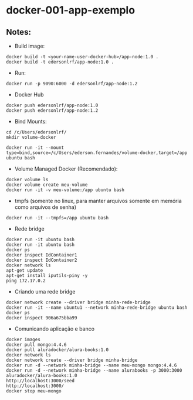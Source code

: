 # docker-001-app-exemplo

## Notes:

- Build image:

```
docker build -t <your-name-user-docker-hub>/app-node:1.0 .
docker build -t edersonlrf/app-node:1.0 .
```

- Run:

```
docker run -p 9090:6000 -d edersonlrf/app-node:1.2
```

- Docker Hub

```
docker push edersonlrf/app-node:1.0
docker push edersonlrf/app-node:1.2
```

- Bind Mounts:

```
cd /c/Users/edersonlrf/
mkdir volume-docker

docker run -it --mount type=bind,source=/c/Users/ederson.fernandes/volume-docker,target=/app ubuntu bash
```

- Volume Managed Docker (Recomendado):

```
docker volume ls
docker volume create meu-volume
docker run -it -v meu-volume:/app ubuntu bash
```

- tmpfs (somente no linux, para manter arquivos somente em memória como arquivos de senha)

```
docker run -it --tmpfs=/app ubuntu bash
```

- Rede bridge

```
docker run -it ubuntu bash
docker run -it ubuntu bash
docker ps
docker inspect IdContainer1
docker inspect IdContainer2
docker network ls
apt-get update
apt-get install iputils-piny -y
ping 172.17.0.2
```

- Criando uma rede bridge

```
docker network create --driver bridge minha-rede-bridge
docker run -it --name ubuntu1 --network minha-rede-bridge ubuntu bash
docker ps
docker inspect 906a675bba99
```

- Comunicando aplicação e banco

```
docker images
docker pull mongo:4.4.6
docker pull aluradocker/alura-books:1.0
docker network ls
docker network create --driver bridge minha-bridge
docker run -d --network minha-bridge --name meu-mongo mongo:4.4.6
docker run -d --network minha-bridge --name alurabooks -p 3000:3000 aluradocker/alura-books:1.0
http://localhost:3000/seed
http://localhost:3000/
docker stop meu-mongo
```